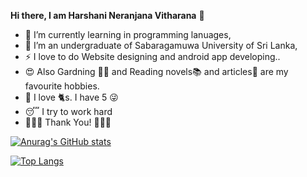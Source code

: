  **Hi there, I am Harshani Neranjana Vitharana** 👋

<!--
**Harsh0726/Harsh0726** is a ✨ _special_ ✨ repository because its `README.md` (this file) appears on your GitHub profile.

Here are some ideas to get you started:

- 🔭 I’m currently working on ...
- 🌱 I’m currently learning ...
- 👯 I’m looking to collaborate on ...
- 🤔 I’m looking for help with ...
- 💬 Ask me about ...
- 📫 How to reach me: ...
- 😄 Pronouns: ...
- ⚡ Fun fact: ...
-->
 - 🌱 I’m currently learning in programming lanuages,
 - 🔭 I’m an undergraduate of Sabaragamuwa University of Sri Lanka,
 - ⚡ I love to do Website designing and android app developing..
 - :heart_eyes: Also Gardning :cactus::hibiscus: and Reading novels:books: and articles:newspaper: are my favourite hobbies.
 - :paw_prints: I love :cat2:s. I have 5 :stuck_out_tongue_winking_eye:
 - :sleeping: I try to work hard
 - :blue_heart::blue_heart::blue_heart: Thank You! :blue_heart::blue_heart::blue_heart:

[![Anurag's GitHub stats](https://github-readme-stats.vercel.app/api?username=Harsh0726&hide=stars,prs,issues,contribs&show_icons=true&theme=synthwave)](https://github.com/anuraghazra/github-readme-stats)

[![Top Langs](https://github-readme-stats.vercel.app/api/top-langs/?username=Harsh0726&theme=synthwave&layout=compact)](https://github.com/anuraghazra/github-readme-stats)
